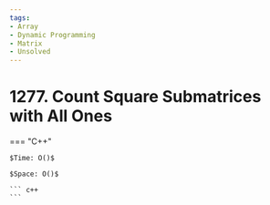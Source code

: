 ```yaml
---
tags:
- Array
- Dynamic Programming
- Matrix
- Unsolved
---
```



# 1277. Count Square Submatrices with All Ones

=== "C++"

    $Time: O()$

    $Space: O()$

    ``` c++
    ```